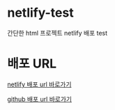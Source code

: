 # netlify-test
간단한 html 프로젝트 netlify 배포 test

# 배포 URL
[netlify 배포 url 바로가기](https://main--javascript-event-test.netlify.app/)

[github 배포 url 바로가기](https://meeyoungchoi-front-dev.github.io/netlify-test/)